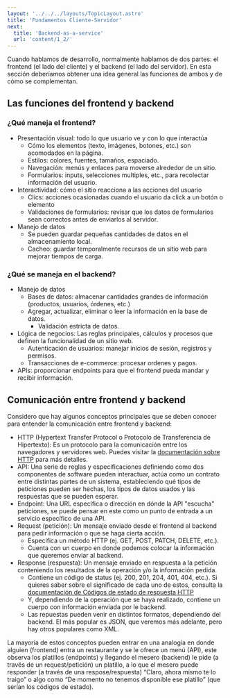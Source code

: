 ```yaml
---
layout: '../../../layouts/TopicLayout.astro'
title: 'Fundamentos Cliente-Servidor'
next:
  title: 'Backend-as-a-service'
  url: 'content/1_2/'
---
```


Cuando hablamos de desarrollo, normalmente hablamos de dos partes: el frontend (el lado del cliente) y el backend (el lado del servidor). En esta sección deberíamos obtener una idea general las funciones de ambos y de cómo se complementan.

## Las funciones del frontend y backend

### ¿Qué maneja el frontend?

- Presentación visual: todo lo que usuario ve y con lo que interactúa
  + Cómo los elementos (texto, imágenes, botones, etc.) son acomodados en la página.
  + Estilos: colores, fuentes, tamaños, espaciado.
  + Navegación: menús y enlaces para moverse alrededor de un sitio.
  + Formularios: inputs, selecciones multiples, etc., para recolectar información del usuario.
- Interactividad: cómo el sitio reacciona a las acciones del usuario
  + Clics: acciones ocasionadas cuando el usuario da click a un botón o elemento
  + Validaciones de formularios: revisar que los datos de formularios sean correctos antes de enviarlos al servidor.
- Manejo de datos
  + Se pueden guardar pequeñas cantidades de datos en el almacenamiento local.
  + Cacheo: guardar temporalmente recursos de un sitio web para mejorar tiempos de carga.


### ¿Qué se maneja en el backend?

- Manejo de datos
  + Bases de datos: almacenar cantidades grandes de información (productos, usuarios, órdenes, etc.)
  + Agregar, actualizar, eliminar o leer la información en la base de datos.
    * Validación estricta de datos.
- Lógica de negocios: Las reglas principales, cálculos y procesos que definen la funcionalidad de un sitio web.
  + Autenticación de usuarios: manejar inicios de sesión, registros y permisos.
  + Transacciones de e-commerce: procesar ordenes y pagos.
- APIs: proporcionar endpoints para que el frontend pueda mandar y recibir información.

## Comunicación entre frontend y backend

Considero que hay algunos conceptos principales que se deben conocer para entender la comunicación entre frontend y backend:

- HTTP (Hypertext Transfer Protocol o Protocolo de Transferencia de Hipertexto): Es un protocolo para la comunicación entre los navegadores y servidores web. Puedes visitar la [documentación sobre HTTP](https://developer.mozilla.org/es/docs/Web/HTTP) para más detalles.
- API: Una serie de reglas y especificaciones definiendo como dos componentes de software pueden interactuar, actúa como un contrato entre distintas partes de un sistema, estableciendo qué tipos de peticiones pueden ser hechas, los tipos de datos usados y las respuestas que se pueden esperar.
- Endpoint: Una URL específica o dirección en dónde la API "escucha" peticiones, se puede pensar en este como un punto de entrada a un servicio específico de una API.
- Request (petición): Un mensaje enviado desde el frontend al backend para pedir información o que se haga cierta acción.
  + Especifica un método HTTP (ej. GET, POST, PATCH, DELETE, etc.).
  + Cuenta con un cuerpo en donde podemos colocar la información que queremos enviar al backend.
- Response (respuesta): Un mensaje enviado en respuesta a la petición conteniendo los resultados de la operación y/o la información pedida.
  + Contiene un código de status (ej. 200, 201, 204, 401, 404, etc.). Si quieres saber sobre el significado de cada uno de estos, consulta la [documentación de Códigos de estado de respuesta HTTP](https://developer.mozilla.org/es/docs/Web/HTTP/Status)
  + Y, dependiendo de la operación que se haya realizado, contiene un cuerpo con información enviada por le backend.
  + Las repuestas pueden venir en distintos formatos, dependiendo del backend. El más popular es JSON, que veremos más adelante, pero hay otros populares como XML.

La mayoría de estos conceptos pueden entrar en una analogía en donde alguien (frontend) entra un restaurante y se le ofrece un menú (API), este observa los platillos (endpoints) y llegando el mesero (backend) le pide (a través de un request/petición) un platillo, a lo que el mesero puede responder (a través de una respose/respuesta) “Claro, ahora mismo te lo traigo” o algo como “De momento no tenemos disponible ese platillo” (que serían los códigos de estado).
